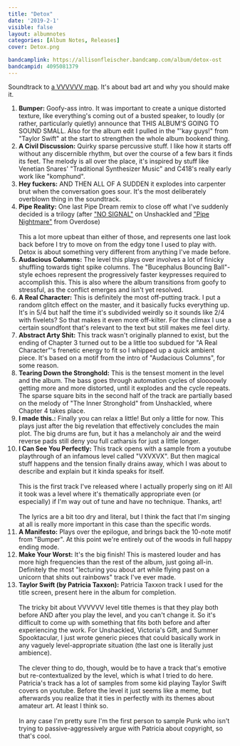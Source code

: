 ```yaml
---
title: "Detox"
date: '2019-2-1'
visible: false
layout: albumnotes
categories: [Album Notes, Releases]
cover: Detox.png

bandcamplink: https://allisonfleischer.bandcamp.com/album/detox-ost
bandcampid: 4095081379
---
```

Soundtrack to [a VVVVVV map](http://distractionware.com/forum/index.php?topic=3648.0). It's about bad art and why you should make it.

1. **Bumper:** Goofy-ass intro. It was important to create a unique distorted texture, like everything's coming out of a busted speaker, to loudly (or rather, particularly quietly) announce that THIS ALBUM'S GOING TO SOUND SMALL. Also for the album edit I pulled in the "'kay guys!" from "Taylor Swift" at the start to strengthen the whole album bookend thing.
2. **A Civil Discussion:** Quirky sparse percussive stuff. I like how it starts off without any discernible rhythm, but over the course of a few bars it finds its feet. The melody is all over the place, it's inspired by stuff like Venetian Snares' "Traditional Synthesizer Music" and C418's really early work like "komphund".
3. **Hey fuckers:** AND THEN ALL OF A SUDDEN it explodes into carpenter brut when the conversation goes sour. It's the most deliberately overblown thing in the soundtrack.
4. **Pipe Reality:** One last Pipe Dream remix to close off what I've suddenly decided is a trilogy (after ["NO SIGNAL"](https://allisonfleischer.bandcamp.com/track/no-signal) on Unshackled and ["Pipe Nightmare"](https://soundcloud.com/allison-fleisch/pipe-nightmare) from Overdose)<br><br>
This a lot more upbeat than either of those, and represents one last look back before I try to move on from the edgy tone I used to play with. Detox is about something very different from anything I've made before.
5. **Audacious Columns:** The level this plays over involves a lot of finicky shuffling towards tight spike columns. The "Bucephalus Bouncing Ball"-style echoes represent the progressively faster keypresses required to accomplish this. This is also where the album transitions from goofy to stressful, as the conflict emerges and isn't yet resolved.
6. **A Real Character:** This is definitely the most off-putting track. I put a random glitch effect on the master, and it basically fucks everything up. It's in 5/4 but half the time it's subdivided weirdly so it sounds like 2/4 with fivelets? So that makes it even more off-kilter. For the climax I use a certain soundfont that's relevant to the text but still makes me feel dirty.
7. **Abstract Arty Shit:** This track wasn't originally planned to exist, but the ending of Chapter 3 turned out to be a little too subdued for "A Real Character"'s frenetic energy to fit so I whipped up a quick ambient piece. It's based on a motif from the intro of "Audacious Columns", for some reason.
8. **Tearing Down the Stronghold:** This is the tensest moment in the level and the album. The bass goes through automation cycles of sloooowly getting more and more distorted, until it explodes and the cycle repeats. The sparse square bits in the second half of the track are partially based on the melody of "The Inner Stronghold" from Unshackled, where Chapter 4 takes place.
9. **I made this.:** Finally you can relax a little! But only a little for now. This plays just after the big revelation that effectively concludes the main plot. The big drums are fun, but it has a melancholy air and the weird reverse pads still deny you full catharsis for just a little longer.
10. **I Can See You Perfectly:** This track opens with a sample from a youtube playthrough of an infamous level called "VXVXVX". But then magical stuff happens and the tension finally drains away, which I was about to describe and explain but it kinda speaks for itself.<br><br>
This is the first track I've released where I actually properly sing on it! All it took was a level where it's thematically appropriate even (or especially) if I'm way out of tune and have no technique. Thanks, art!<br><br>
The lyrics are a bit too dry and literal, but I think the fact that I'm singing at all is really more important in this case than the specific words.
11. **A Manifesto:** Plays over the epilogue, and brings back the 10-note motif from "Bumper". At this point we're entirely out of the woods in full happy ending mode.
12. **Make Your Worst:** It's the big finish! This is mastered louder and has more high frequencies than the rest of the album, just going all-in. Definitely the most "lecturing you about art while flying past on a unicorn that shits out rainbows" track I've ever made.
13. **Taylor Swift (by Patricia Taxxon):** Patricia Taxxon track I used for the title screen, present here in the album for completion.<br><br>
The tricky bit about VVVVVV level title themes is that they play both before AND after you play the level, and you can't change it. So it's difficult to come up with something that fits both before and after experiencing the work. For Unshackled, Victoria's Gift, and Summer Spooktacular, I just wrote generic pieces that could basically work in any vaguely level-appropriate situation (the last one is literally just ambience).<br><br>
The clever thing to do, though, would be to have a track that's emotive but re-contextualized by the level, which is what I tried to do here. Patricia's track has a lot of samples from some kid playing Taylor Swift covers on youtube. Before the level it just seems like a meme, but afterwards you realize that it ties in perfectly with its themes about amateur art. At least I think so.<br><br>
In any case I'm pretty sure I'm the first person to sample Punk who isn't trying to passive-aggressively argue with Patricia about copyright, so that's cool.
